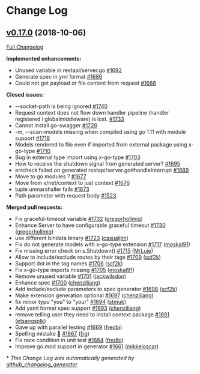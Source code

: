 # Change Log

## [v0.17.0](https://github.com/rws-github/go-swagger/tree/v0.17.0) (2018-10-06)
[Full Changelog](https://github.com/rws-github/go-swagger/compare/0.16.0...v0.17.0)

**Implemented enhancements:**

- Unused variable in restapi/server.go [\#1692](https://github.com/rws-github/go-swagger/issues/1692)
- Generate spec in yml format [\#1686](https://github.com/rws-github/go-swagger/issues/1686)
- Could not get payload or file content from request [\#1666](https://github.com/rws-github/go-swagger/issues/1666)

**Closed issues:**

- --socket-path is being ignored [\#1740](https://github.com/rws-github/go-swagger/issues/1740)
- Request context does not flow down handler pipeline \(handler registered i globalmiddleware\) is lost. [\#1733](https://github.com/rws-github/go-swagger/issues/1733)
- Cannot install go-swagger [\#1728](https://github.com/rws-github/go-swagger/issues/1728)
- -m, --scan-models missing when compiled using go 1.11 with module support [\#1718](https://github.com/rws-github/go-swagger/issues/1718)
- Models rendered to file even if imported from external package using x-go-type [\#1710](https://github.com/rws-github/go-swagger/issues/1710)
- Bug in external type import using x-go-type [\#1703](https://github.com/rws-github/go-swagger/issues/1703)
- How to receive the shutdown signal from generated server? [\#1695](https://github.com/rws-github/go-swagger/issues/1695)
- errcheck failed on generated restapi/server.go\#handleInterrupt [\#1689](https://github.com/rws-github/go-swagger/issues/1689)
- Move to go modules ? [\#1677](https://github.com/rws-github/go-swagger/issues/1677)
- Move from x/net/context to just context [\#1676](https://github.com/rws-github/go-swagger/issues/1676)
- tuple unmarshaller fails [\#1673](https://github.com/rws-github/go-swagger/issues/1673)
- Path parameter with request body [\#1523](https://github.com/rws-github/go-swagger/issues/1523)

**Merged pull requests:**

- Fix graceful-timeout variable [\#1732](https://github.com/rws-github/go-swagger/pull/1732) ([gregorhollmig](https://github.com/gregorhollmig))
- Enhance Server to have configurable graceful timeout [\#1730](https://github.com/rws-github/go-swagger/pull/1730) ([gregorhollmig](https://github.com/gregorhollmig))
- use different bindata binary [\#1723](https://github.com/rws-github/go-swagger/pull/1723) ([casualjim](https://github.com/casualjim))
- Fix do not generate models with x-go-type extension [\#1717](https://github.com/rws-github/go-swagger/pull/1717) ([moskal91](https://github.com/moskal91))
- Fix missing error check on s.Shutdown\(\) [\#1715](https://github.com/rws-github/go-swagger/pull/1715) ([MrLuje](https://github.com/MrLuje))
- Allow to include/exclude routes by their tags [\#1709](https://github.com/rws-github/go-swagger/pull/1709) ([scf2k](https://github.com/scf2k))
- Support dot in the tag names [\#1706](https://github.com/rws-github/go-swagger/pull/1706) ([scf2k](https://github.com/scf2k))
- Fix x-go-type imports missing [\#1705](https://github.com/rws-github/go-swagger/pull/1705) ([moskal91](https://github.com/moskal91))
- Remove unused variable [\#1701](https://github.com/rws-github/go-swagger/pull/1701) ([jackwilsdon](https://github.com/jackwilsdon))
- Enhance spec  [\#1700](https://github.com/rws-github/go-swagger/pull/1700) ([chenziliang](https://github.com/chenziliang))
- Add include/exclude parameters to spec generator [\#1698](https://github.com/rws-github/go-swagger/pull/1698) ([scf2k](https://github.com/scf2k))
- Make extension generation optional [\#1697](https://github.com/rws-github/go-swagger/pull/1697) ([chenziliang](https://github.com/chenziliang))
- fix minor typo "you" to "your" [\#1694](https://github.com/rws-github/go-swagger/pull/1694) ([stmuk](https://github.com/stmuk))
- Add yaml format spec support [\#1693](https://github.com/rws-github/go-swagger/pull/1693) ([chenziliang](https://github.com/chenziliang))
- remove telling user they need to install context package [\#1691](https://github.com/rws-github/go-swagger/pull/1691) ([etsangsplk](https://github.com/etsangsplk))
- Gave up with parallel testing [\#1669](https://github.com/rws-github/go-swagger/pull/1669) ([fredbi](https://github.com/fredbi))
- Spelling mistake 🍝 [\#1667](https://github.com/rws-github/go-swagger/pull/1667) ([frg](https://github.com/frg))
- Fix race condition in unit test [\#1664](https://github.com/rws-github/go-swagger/pull/1664) ([fredbi](https://github.com/fredbi))
- Improve go.mod support in generator [\#1661](https://github.com/rws-github/go-swagger/pull/1661) ([mikkeloscar](https://github.com/mikkeloscar))

\* *This Change Log was automatically generated by [github_changelog_generator](https://github.com/skywinder/Github-Changelog-Generator)*
